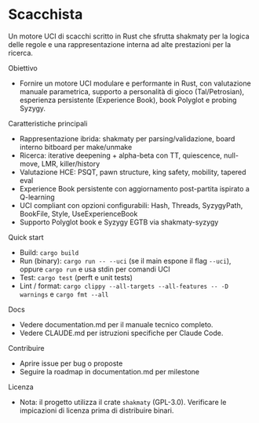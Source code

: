 # Scacchista

Un motore UCI di scacchi scritto in Rust che sfrutta shakmaty per la logica delle regole e una rappresentazione interna ad alte prestazioni per la ricerca.

Obiettivo
- Fornire un motore UCI modulare e performante in Rust, con valutazione manuale parametrica, supporto a personalità di gioco (Tal/Petrosian), esperienza persistente (Experience Book), book Polyglot e probing Syzygy.

Caratteristiche principali
- Rappresentazione ibrida: shakmaty per parsing/validazione, board interno bitboard per make/unmake
- Ricerca: iterative deepening + alpha-beta con TT, quiescence, null-move, LMR, killer/history
- Valutazione HCE: PSQT, pawn structure, king safety, mobility, tapered eval
- Experience Book persistente con aggiornamento post-partita ispirato a Q-learning
- UCI compliant con opzioni configurabili: Hash, Threads, SyzygyPath, BookFile, Style, UseExperienceBook
- Supporto Polyglot book e Syzygy EGTB via shakmaty-syzygy

Quick start
- Build: `cargo build`
- Run (binary): `cargo run -- --uci` (se il main espone il flag `--uci`), oppure `cargo run` e usa stdin per comandi UCI
- Test: `cargo test` (perft e unit tests)
- Lint / format: `cargo clippy --all-targets --all-features -- -D warnings` e `cargo fmt --all`

Docs
- Vedere documentation.md per il manuale tecnico completo.
- Vedere CLAUDE.md per istruzioni specifiche per Claude Code.

Contribuire
- Aprire issue per bug o proposte
- Seguire la roadmap in documentation.md per milestone

Licenza
- Nota: il progetto utilizza il crate `shakmaty` (GPL-3.0). Verificare le impicazioni di licenza prima di distribuire binari.
